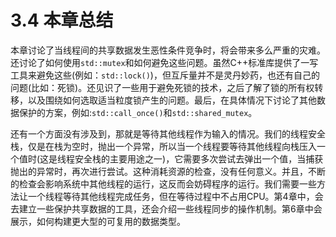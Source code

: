 # 3.4 本章总结

本章讨论了当线程间的共享数据发生恶性条件竞争时，将会带来多么严重的灾难。还讨论了如何使用`std::mutex`和如何避免这些问题。虽然C++标准库提供了一写工具来避免这些(例如：`std::lock()`)，但互斥量并不是灵丹妙药，也还有自己的问题(比如：死锁)。还见识了一些用于避免死锁的技术，之后了解了锁的所有权转移，以及围绕如何选取适当粒度锁产生的问题。最后，在具体情况下讨论了其他数据保护的方案，例如:`std::call_once()`和`std::shared_mutex`。

还有一个方面没有涉及到，那就是等待其他线程作为输入的情况。我们的线程安全栈，仅是在栈为空时，抛出一个异常，所以当一个线程要等待其他线程向栈压入一个值时(这是线程安全栈的主要用途之一)，它需要多次尝试去弹出一个值，当捕获抛出的异常时，再次进行尝试。这种消耗资源的检查，没有任何意义。并且，不断的检查会影响系统中其他线程的运行，这反而会妨碍程序的运行。我们需要一些方法让一个线程等待其他线程完成任务，但在等待过程中不占用CPU。第4章中，会去建立一些保护共享数据的工具，还会介绍一些线程同步的操作机制。第6章中会展示，如何构建更大型的可复用的数据类型。